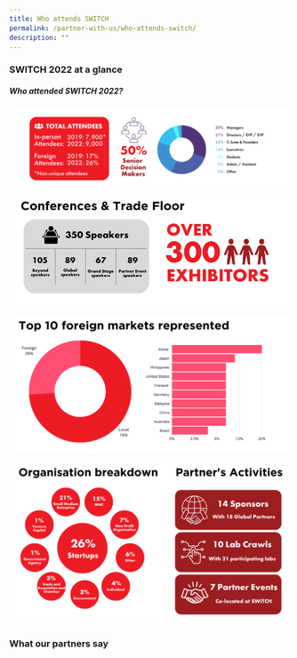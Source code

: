 ```yaml
---
title: Who attends SWITCH
permalink: /partner-with-us/who-attends-switch/
description: ""
---
```

### SWITCH 2022 at a glance
##### Who attended SWITCH 2022?
![](/images/2023/2023%20website%20(2022%20stats)%20visitor%20demographics.png)

![](/images/2023/2023%20website%20(2022%20stats)%20conferences%20&%20trade%20floor.png)

![](/images/2023/2023%20website%20(2022%20stats)%20foreign%20markets.png)

![](/images/2023/2023%20website%20(2022%20stats)%20org%20breakdown%20&%20partners.png)

### What our partners say